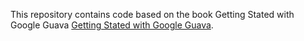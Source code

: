 This repository contains code based on the book Getting Stated with Google Guava [Getting Stated with Google Guava](https://www.amazon.com/Getting-Started-Google-Guava-Bejeck/dp/1783280158).